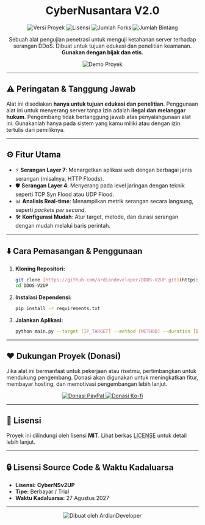 <h1 align="center">CyberNusantara V2.0</h1>

<p align="center">
  <img src="https://img.shields.io/badge/Versi-1.2.0-blue?style=flat-square" alt="Versi Proyek" />
  <img src="https://img.shields.io/github/license/ardiandeveloper/repo?style=flat-square" alt="Lisensi" />
  <img src="https://img.shields.io/github/forks/ardiandeveloper/repo?style=flat-square" alt="Jumlah Forks" />
  <img src="https://img.shields.io/github/stars/ardiandeveloper/repo?style=flat-square" alt="Jumlah Bintang" />
</p>

<p align="center">Sebuah alat pengujian penetrasi untuk menguji ketahanan server terhadap serangan DDoS. Dibuat untuk tujuan edukasi dan penelitian keamanan. <strong>Gunakan dengan bijak dan etis.</strong></p>

<p align="center">
  <img src="URL_gambar_atau_GIF_yang_representatif.gif" alt="Demo Proyek" />
</p>

---

## ⚠️ Peringatan & Tanggung Jawab

Alat ini disediakan **hanya untuk tujuan edukasi dan penelitian**. Penggunaan alat ini untuk menyerang server tanpa izin adalah **ilegal dan melanggar hukum**. Pengembang tidak bertanggung jawab atas penyalahgunaan alat ini. Gunakanlah hanya pada sistem yang kamu miliki atau dengan izin tertulis dari pemiliknya.

---

## ⚙️ Fitur Utama

-   ⚡️ **Serangan Layer 7**: Menargetkan aplikasi web dengan berbagai jenis serangan (misalnya, HTTP Floods).
-   🛡️ **Serangan Layer 4**: Menyerang pada level jaringan dengan teknik seperti TCP Syn Flood atau UDP Flood.
-   📊 **Analisis Real-time**: Menampilkan metrik serangan secara langsung, seperti *packets per second*.
-   🛠️ **Konfigurasi Mudah**: Atur target, metode, dan durasi serangan dengan mudah melalui baris perintah.

---

## ⬇️ Cara Pemasangan & Penggunaan

1.  **Kloning Repositori:**
    ```bash
    git clone [https://github.com/ardiandeveloper/DDOS-V2UP.git](https://github.com/ardiandeveloper/DDOS-V2UP.git)
    cd DDOS-V2UP
    ```
2.  **Instalasi Dependensi:**
    ```bash
    pip install -r requirements.txt
    ```
3.  **Jalankan Aplikasi:**
    ```bash
    python main.py --target [IP_TARGET] --method [METHOD] --duration [DETIK]
    ```

---

## ❤️ Dukungan Proyek (Donasi)

Jika alat ini bermanfaat untuk pekerjaan atau risetmu, pertimbangkan untuk mendukung pengembang. Donasi akan digunakan untuk meningkatkan fitur, membayar hosting, dan memotivasi pengembangan lebih lanjut.

<p align="center">
  <a href="URL_link_donasi_PayPal">
    <img src="https://img.shields.io/badge/Donate-PayPal-blue?style=for-the-badge&logo=paypal" alt="Donasi PayPal" />
  </a>
  <a href="URL_link_donasi_Ko-fi">
    <img src="https://img.shields.io/badge/Donate-Ko--fi-red?style=for-the-badge&logo=ko-fi" alt="Donasi Ko-fi" />
  </a>
</p>

---

## 📄 Lisensi

Proyek ini dilindungi oleh lisensi **MIT**. Lihat berkas [LICENSE](LICENSE) untuk detail lebih lanjut.

---

## 🔒 Lisensi Source Code & Waktu Kadaluarsa

-   **Lisensi:** **CyberNSv2UP**
-   **Tipe:** Berbayar / Trial
-   **Waktu Kadaluarsa:** 27 Agustus 2027

---

<p align="center">
  <img src="https://img.shields.io/badge/Dibuat_dengan_❤️_oleh-ArdianDeveloper-2a1c62?style=for-the-badge&logo=github&logoColor=white" alt="Dibuat oleh ArdianDeveloper" />
</p>
